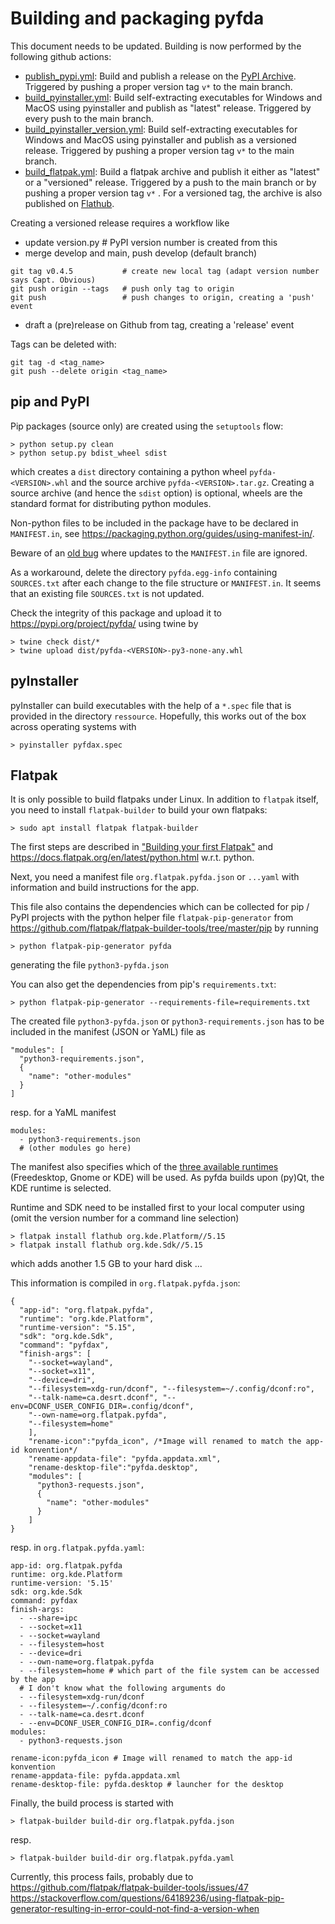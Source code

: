 # Building and packaging pyfda

This document needs to be updated. Building is now performed by the following github actions:

- [publish_pypi.yml](https://github.com/chipmuenk/pyfda/blob/develop/.github/workflows/publish_pypi.yml): Build and publish a release on the [PyPI Archive](https://pypi.org/project/pyfda/). Triggered by pushing a proper version tag ```v*``` to the main branch.
- [build_pyinstaller.yml](https://github.com/chipmuenk/pyfda/blob/develop/.github/workflows/build_pyinstaller.yml): Build self-extracting executables for Windows and MacOS using pyinstaller and publish as "latest" release. Triggered by every push to the main branch.
- [build_pyinstaller_version.yml](https://github.com/chipmuenk/pyfda/blob/develop/.github/workflows/build_pyinstaller_version.yml): Build self-extracting executables for Windows and MacOS using pyinstaller and publish as a versioned release. Triggered by pushing a proper version tag ```v*``` to the main branch.
- [build_flatpak.yml](https://github.com/chipmuenk/pyfda/blob/develop/.github/workflows/build_flatpak.yml): Build a flatpak archive and publish it either as "latest" or a "versioned" release. Triggered by a push to the main branch or by pushing a proper version tag ```v*``` . For a versioned tag, the archive is also published on [Flathub](https://flathub.org/de/apps/com.github.chipmuenk.pyfda).

Creating a versioned release requires a workflow like

* update version.py      # PyPI version number is created from this
* merge develop and main, push develop (default branch)  

```
git tag v0.4.5           # create new local tag (adapt version number says Capt. Obvious)
git push origin --tags   # push only tag to origin
git push                 # push changes to origin, creating a 'push' event
```

* draft a (pre)release on Github from tag, creating a 'release' event

Tags can be deleted with:

    git tag -d <tag_name>
    git push --delete origin <tag_name>
     
## pip and PyPI
Pip packages (source only) are created using the `setuptools` flow:

    > python setup.py clean
    > python setup.py bdist_wheel sdist
    
which creates a `dist` directory containing a python wheel `pyfda-<VERSION>.whl` and the source archive `pyfda-<VERSION>.tar.gz`. 
Creating a source archive (and hence the `sdist` option) is optional, wheels are the standard format for distributing python modules.

Non-python files to be included in the package have to be declared in 
`MANIFEST.in`, see 
<https://packaging.python.org/guides/using-manifest-in/>.

Beware of an [old bug](https://github.com/pypa/setuptools/issues/436) where updates
to the `MANIFEST.in` file are ignored.

As a workaround, delete the directory `pyfda.egg-info` containing `SOURCES.txt` after each change to the file structure or `MANIFEST.in`. It seems
that an existing file `SOURCES.txt` is not updated.

Check the integrity of this package and upload it to <https://pypi.org/project/pyfda/> using twine by

	> twine check dist/*
    > twine upload dist/pyfda-<VERSION>-py3-none-any.whl


## pyInstaller
pyInstaller can build executables with the help of a `*.spec`  file that is provided 
in the directory `ressource`. Hopefully, this works out of the box across operating
systems with

    > pyinstaller pyfdax.spec

## Flatpak
It is only possible to build flatpaks under Linux. In addition to `flatpak` itself, you need to install `flatpak-builder` to build your own flatpaks:

    > sudo apt install flatpak flatpak-builder

The first steps are described in ["Building your first Flatpak"](https://docs.flatpak.org/en/latest/first-build.html) and
<https://docs.flatpak.org/en/latest/python.html> w.r.t. python.
    
Next, you need a manifest file `org.flatpak.pyfda.json` or `...yaml` with information 
and build instructions for the app. 

This file also contains the dependencies which 
can be collected for pip / PyPI projects with the python helper file
`flatpak-pip-generator` from <https://github.com/flatpak/flatpak-builder-tools/tree/master/pip> 
by running

    > python flatpak-pip-generator pyfda 
	
generating the file `python3-pyfda.json`
    
You can also get the dependencies from pip's `requirements.txt`:

    > python flatpak-pip-generator --requirements-file=requirements.txt
    
The created file `python3-pyfda.json` or `python3-requirements.json` has to 
be included in the manifest (JSON or YaML) file as

    "modules": [
      "python3-requirements.json",
      {
        "name": "other-modules"
      }
    ]
    
resp. for a YaML manifest

    modules:
      - python3-requirements.json
      # (other modules go here)

The manifest also specifies which of the 
[three available runtimes](https://docs.flatpak.org/en/latest/available-runtimes.html)
(Freedesktop, Gnome or KDE) will be used. As pyfda builds upon (py)Qt, the KDE runtime
is selected.

Runtime and SDK need to be installed first to your local computer using 
(omit the version number for a command line selection)

    > flatpak install flathub org.kde.Platform//5.15
    > flatpak install flathub org.kde.Sdk//5.15
    
which adds another 1.5 GB to your hard disk ...

This information is compiled in `org.flatpak.pyfda.json`:

    {
      "app-id": "org.flatpak.pyfda",
      "runtime": "org.kde.Platform",
      "runtime-version": "5.15",
      "sdk": "org.kde.Sdk",
      "command": "pyfdax",
      "finish-args": [
        "--socket=wayland",
    	"--socket=x11",
        "--device=dri",
        "--filesystem=xdg-run/dconf", "--filesystem=~/.config/dconf:ro",
        "--talk-name=ca.desrt.dconf", "--env=DCONF_USER_CONFIG_DIR=.config/dconf",
        "--own-name=org.flatpak.pyfda",
        "--filesystem=home"
    	],
        "rename-icon":"pyfda_icon", /*Image will renamed to match the app-id konvention*/
        "rename-appdata-file": "pyfda.appdata.xml",
    	"rename-desktop-file":"pyfda.desktop",
        "modules": [
          "python3-requests.json",
          {
            "name": "other-modules"
          }
        ]
    }
    
resp. in `org.flatpak.pyfda.yaml`:

    app-id: org.flatpak.pyfda
    runtime: org.kde.Platform
    runtime-version: '5.15'
    sdk: org.kde.Sdk
    command: pyfdax
    finish-args:
      - --share=ipc
      - --socket=x11
      - --socket=wayland
      - --filesystem=host
      - --device=dri
      - --own-name=org.flatpak.pyfda
      - --filesystem=home # which part of the file system can be accessed by the app
      # I don't know what the following arguments do
      - --filesystem=xdg-run/dconf
      - --filesystem=~/.config/dconf:ro
      - --talk-name=ca.desrt.dconf
      - --env=DCONF_USER_CONFIG_DIR=.config/dconf
    modules:
      - python3-requests.json
      
    rename-icon:pyfda_icon # Image will renamed to match the app-id konvention
    rename-appdata-file: pyfda.appdata.xml
    rename-desktop-file: pyfda.desktop # launcher for the desktop


Finally, the build process is started with

    > flatpak-builder build-dir org.flatpak.pyfda.json
    
resp.

    > flatpak-builder build-dir org.flatpak.pyfda.yaml
    
Currently, this process fails, probably due to 
<https://github.com/flatpak/flatpak-builder-tools/issues/47>
<https://stackoverflow.com/questions/64189236/using-flatpak-pip-generator-resulting-in-error-could-not-find-a-version-when>
